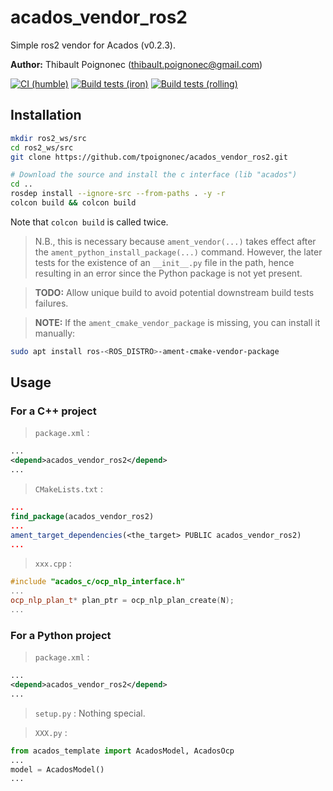 # acados_vendor_ros2
Simple ros2 vendor for Acados (v0.2.3).

__Author:__ Thibault Poignonec (thibault.poignonec@gmail.com)

[![CI (humble)](https://github.com/tpoignonec/acados_vendor_ros2/actions/workflows/ci.yml/badge.svg)](https://github.com/tpoignonec/acados_vendor_ros2/actions/workflows/ci.yml)
[![Build tests (iron)](../../actions/workflows/ci-iron.yaml/badge.svg?branch=main)](../../actions/workflows/ci-iron.yaml?query=branch:main)
[![Build tests (rolling)](../../actions/workflows/ci-rolling.yaml/badge.svg?branch=main)](../../actions/workflows/ci-rolling.yaml?query=branch:main)


## Installation

```bash
mkdir ros2_ws/src
cd ros2_ws/src
git clone https://github.com/tpoignonec/acados_vendor_ros2.git

# Download the source and install the c interface (lib "acados")
cd ..
rosdep install --ignore-src --from-paths . -y -r
colcon build && colcon build
```
Note that `colcon build` is called twice.

> N.B., this is necessary because `ament_vendor(...)` takes effect after the `ament_python_install_package(...)` command.
However, the later tests for the existence of an `__init__.py` file in the path, hence resulting in an error since the Python package is not yet present.

>**TODO:** Allow unique build to avoid potential downstream build tests failures.

>**NOTE:** If the `ament_cmake_vendor_package` is missing, you can install it manually:
```bash
sudo apt install ros-<ROS_DISTRO>-ament-cmake-vendor-package
```

## Usage

### For a C++ project
> `package.xml` :
```xml
...
<depend>acados_vendor_ros2</depend>
...
```

> `CMakeLists.txt` :
```cmake
...
find_package(acados_vendor_ros2)
...
ament_target_dependencies(<the_target> PUBLIC acados_vendor_ros2)
...
```
> `xxx.cpp` :
```cpp
#include "acados_c/ocp_nlp_interface.h"
...
ocp_nlp_plan_t* plan_ptr = ocp_nlp_plan_create(N);
...
```

### For a Python project

> `package.xml` :
```xml
...
<depend>acados_vendor_ros2</depend>
...
```

> `setup.py` :
Nothing special.

> `XXX.py` :
```python
from acados_template import AcadosModel, AcadosOcp
...
model = AcadosModel()
...
```
